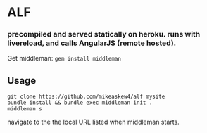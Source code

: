 # ALF

### precompiled and served statically on heroku. runs with livereload, and calls AngularJS (remote hosted).

Get middleman: `gem install middleman`

## Usage

    git clone https://github.com/mikeaskew4/alf mysite
    bundle install && bundle exec middleman init .
    middleman s

navigate to the the local URL listed when middleman starts.
